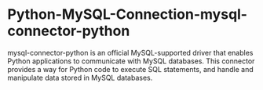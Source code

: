 # Python-MySQL-Connection-mysql-connector-python
 mysql-connector-python is an official MySQL-supported driver that enables Python applications to communicate with MySQL databases. This connector provides a way for Python code to execute SQL statements, and handle and manipulate data stored in MySQL databases. 
